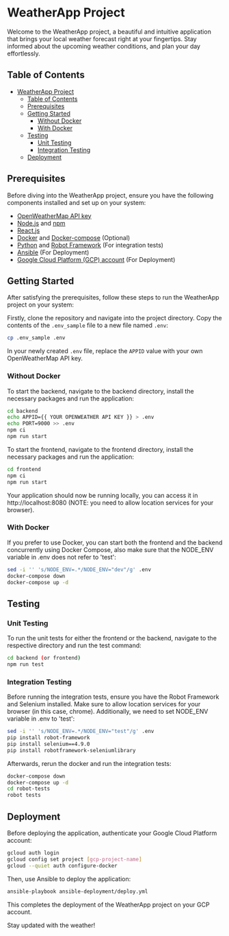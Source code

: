 # WeatherApp Project

Welcome to the WeatherApp project, a beautiful and intuitive application that brings your local weather forecast right at your fingertips. Stay informed about the upcoming weather conditions, and plan your day effortlessly.

## Table of Contents
- [WeatherApp Project](#weatherapp-project)
  - [Table of Contents](#table-of-contents)
  - [Prerequisites](#prerequisites)
  - [Getting Started](#getting-started)
    - [Without Docker](#without-docker)
    - [With Docker](#with-docker)
  - [Testing](#testing)
    - [Unit Testing](#unit-testing)
    - [Integration Testing](#integration-testing)
  - [Deployment](#deployment)

## Prerequisites

Before diving into the WeatherApp project, ensure you have the following components installed and set up on your system:

- [OpenWeatherMap API key](https://openweathermap.org/price)
- [Node.js](https://nodejs.org/en/) and [npm](https://www.npmjs.com/get-npm)
- [React.js](https://reactjs.org/)
- [Docker](https://www.docker.com/) and [Docker-compose](https://docs.docker.com/compose/install/) (Optional)
- [Python](https://www.python.org/downloads/) and [Robot Framework](https://robotframework.org/) (For integration tests)
- [Ansible](https://www.ansible.com/) (For Deployment)
- [Google Cloud Platform (GCP) account](https://cloud.google.com/) (For Deployment)

## Getting Started

After satisfying the prerequisites, follow these steps to run the WeatherApp project on your system:

Firstly, clone the repository and navigate into the project directory. Copy the contents of the `.env_sample` file to a new file named `.env`:

```bash
cp .env_sample .env
```

In your newly created `.env` file, replace the `APPID` value with your own OpenWeatherMap API key.

### Without Docker

To start the backend, navigate to the backend directory, install the necessary packages and run the application:

```bash
cd backend
echo APPID={{ YOUR OPENWEATHER API KEY }} > .env
echo PORT=9000 >> .env
npm ci
npm run start
```

To start the frontend, navigate to the frontend directory, install the necessary packages and run the application:

```bash
cd frontend
npm ci
npm run start
```

Your application should now be running locally, you can access it in http://localhost:8080 (NOTE: you need to allow location services for your browser).

### With Docker

If you prefer to use Docker, you can start both the frontend and the backend concurrently using Docker Compose, also make sure that the NODE_ENV variable in .env does not refer to 'test':

```bash
sed -i '' 's/NODE_ENV=.*/NODE_ENV="dev"/g' .env
docker-compose down
docker-compose up -d
```

## Testing

### Unit Testing

To run the unit tests for either the frontend or the backend, navigate to the respective directory and run the test command:

```bash
cd backend (or frontend)
npm run test
```

### Integration Testing

Before running the integration tests, ensure you have the Robot Framework and Selenium installed. Make sure to allow location services for your browser (in this case, chrome). Additionally, we need to set NODE_ENV variable in .env to 'test':

```bash
sed -i '' 's/NODE_ENV=.*/NODE_ENV="test"/g' .env
pip install robot-framework
pip install selenium==4.9.0
pip install robotframework-seleniumlibrary
```

Afterwards, rerun the docker and run the integration tests:

```bash
docker-compose down
docker-compose up -d
cd robot-tests
robot tests
```

## Deployment

Before deploying the application, authenticate your Google Cloud Platform account:

```bash
gcloud auth login
gcloud config set project [gcp-project-name]
gcloud --quiet auth configure-docker
```

Then, use Ansible to deploy the application:

```bash
ansible-playbook ansible-deployment/deploy.yml
```

This completes the deployment of the WeatherApp project on your GCP account.

Stay updated with the weather!
